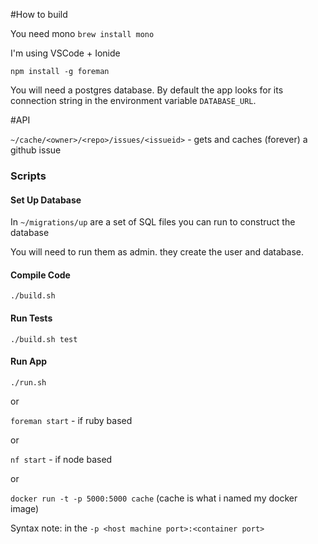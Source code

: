 #How to build

You need mono `brew install mono`

I'm using VSCode + Ionide

```
npm install -g foreman
```

You will need a postgres database. By default the app looks for its connection string
in the environment variable `DATABASE_URL`.

#API

`~/cache/<owner>/<repo>/issues/<issueid>` - gets and caches (forever) a github issue

### Scripts

#### Set Up Database

In `~/migrations/up` are a set of SQL files you can run to construct the database

You will need to run them as admin. they create the user and database.

#### Compile Code

`./build.sh`

#### Run Tests
`./build.sh test`

#### Run App
`./run.sh`

or

`foreman start` - if ruby based

or

`nf start` - if node based

or

`docker run -t -p 5000:5000 cache` (cache is what i named my docker image)

Syntax note: in the `-p <host machine port>:<container port>`
